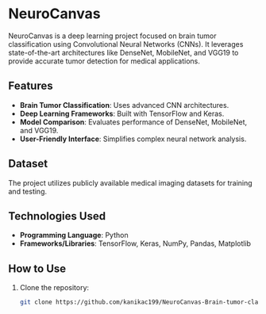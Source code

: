 # NeuroCanvas

NeuroCanvas is a deep learning project focused on brain tumor classification using Convolutional Neural Networks (CNNs). It leverages state-of-the-art architectures like DenseNet, MobileNet, and VGG19 to provide accurate tumor detection for medical applications.

## Features
- **Brain Tumor Classification**: Uses advanced CNN architectures.
- **Deep Learning Frameworks**: Built with TensorFlow and Keras.
- **Model Comparison**: Evaluates performance of DenseNet, MobileNet, and VGG19.
- **User-Friendly Interface**: Simplifies complex neural network analysis.

## Dataset
The project utilizes publicly available medical imaging datasets for training and testing.

## Technologies Used
- **Programming Language**: Python
- **Frameworks/Libraries**: TensorFlow, Keras, NumPy, Pandas, Matplotlib

## How to Use
1. Clone the repository:
   ```bash
   git clone https://github.com/kanikac199/NeuroCanvas-Brain-tumor-classifier-/new/main.git
